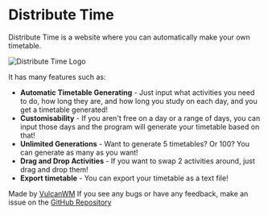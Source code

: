 # Distribute Time

Distribute Time is a website where you can automatically make your own timetable.

![Distribute Time Logo](https://distribute-time.vulcanwm.repl.co/static/logo_with_text.png)

It has many features such as:

- **Automatic Timetable Generating** - Just input what activities you need to do, how long they are, and how long you study on each day, and you get a timetable generated!
- **Customisability** - If you aren't free on a day or a range of days, you can input those days and the program will generate your timetable based on that!
- **Unlimited Generations** - Want to generate 5 timetables? Or 100? You can generate as many as you want!
- **Drag and Drop Activities** - If you want to swap 2 activities around, just drag and drop them!
- **Export timetable** - You can export your timetable as a text file!

Made by [VulcanWM](https://replit.com/@VulcanWM)
If you see any bugs or have any feedback, make an issue on the [GitHub Repository](https://github.com/VulcanWM/distribute-time/issues)